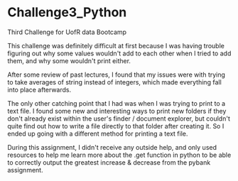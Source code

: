 # Challenge3_Python
Third Challenge for UofR data Bootcamp

This challenge was definitely difficult at first because I was having trouble figuring out why some values wouldn't add to each other when I tried to add them, and why some wouldn't print either. 

After some review of past lectures, I found that my issues were with trying to take averages of string instead of integers, which made everything fall into place afterwards.

The only other catching point that I had was when I was trying to print to a text file. I found some new and interesting ways to print new folders if they don't already exist within the user's finder / document explorer, but couldn't quite find out how to write a file directly to that folder after creating it. So I ended up going with a different method for printing a text file.

During this assignment, I didn't receive any outside help, and only used resources to help me learn more about the .get function in python to be able to correctly output the greatest increase & decrease from the pybank assignment.
